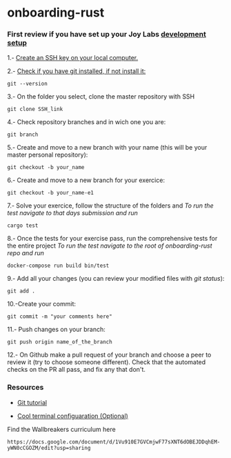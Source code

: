# onboarding-rust

### First review if you have set up your Joy Labs [development setup](https://honey.is/home/#post/778734)

1.- [Create an SSH key on your local computer.](https://help.github.com/en/enterprise/2.15/user/articles/adding-a-new-ssh-key-to-your-github-account)

2.- [Check if you have git installed, if not install it:](https://git-scm.com/book/en/v2/Getting-Started-Installing-Git)
```
git --version
```

3.- On the folder you select, clone the master repository with SSH
```
git clone SSH_link
```

4.- Check repository branches and in wich one you are:
```
git branch
```

5.- Create and move to a new branch with your name (this will be your master personal repository):
```
git checkout -b your_name
```

6.- Create and move to a new branch for your exercice:
```
git checkout -b your_name-e1
```

7.- Solve your exercice, follow the structure of the folders and 
*To run the test navigate to that days submission and run*

```
cargo test
```

8.- Once the tests for your exercise pass, run the comprehensive tests for the entire project
*To run the test navigate to the root of onboarding-rust repo and run*

```
docker-compose run build bin/test
```

9.- Add all your changes (you can review your modified files with *git status*):
```
git add .
```

10.-Create your commit:
```
git commit -m "your comments here"

```

11.- Push changes on your branch:
```
git push origin name_of_the_branch
```

12.- On Github make a pull request of your branch and choose a peer to review it (try to choose someone different).  Check that the automated checks on the PR all pass, and fix any that don't.


### Resources

  - [Git tutorial](https://learngitbranching.js.org)

  - [Cool terminal configuaration (Optional)](https://medium.com/the-code-review/make-your-terminal-more-colourful-and-productive-with-iterm2-and-zsh-11b91607b98c)




Find the Wallbreakers curriculum here

```
https://docs.google.com/document/d/1Vu910E7GVCmjwF77sXNT6dOBEJDDqhEM-yWN0cCGOZM/edit?usp=sharing
```

